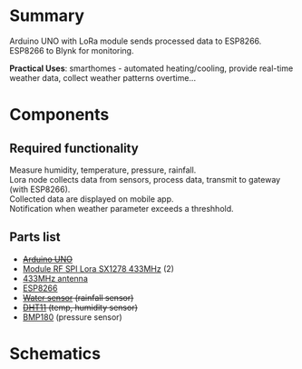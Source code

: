# Summary

Arduino UNO with LoRa module sends processed data to ESP8266.  
ESP8266 to Blynk for monitoring.  

**Practical Uses**: smarthomes - automated heating/cooling, provide real-time weather data, collect weather patterns overtime...

# Components

## Required functionality

Measure humidity, temperature, pressure, rainfall.  
Lora node collects data from sensors, process data, transmit to gateway (with ESP8266).  
Collected data are displayed on mobile app.  
Notification when weather parameter exceeds a threshhold.

## Parts list

- ~~[Arduino UNO](https://hshop.vn/vietduino-uno)~~
- [Module RF SPI Lora SX1278 433MHz](https://hshop.vn/mach-thu-phat-rf-spi-lora-sx1278-433mhz-ra-02-dip) (2)
- [433MHz antenna](https://hshop.vn/anten-433mhz-3dbi-ipex)
- [ESP8266](https://hshop.vn/kit-rf-thu-phat-wifi-esp8266-nodemcu)
- ~~[Water sensor](https://hshop.vn/cam-bien-nuoc-mua-v2-rain-water-sensor) (rainfall sensor)~~
- ~~[DHT11](https://hshop.vn/cam-bien-do-am-nhiet-do-dht11) (temp, humidity sensor)~~
- [BMP180](https://nshopvn.com/product/cam-bien-ap-suat-khong-khi-bmp180/) (pressure sensor)

# Schematics
